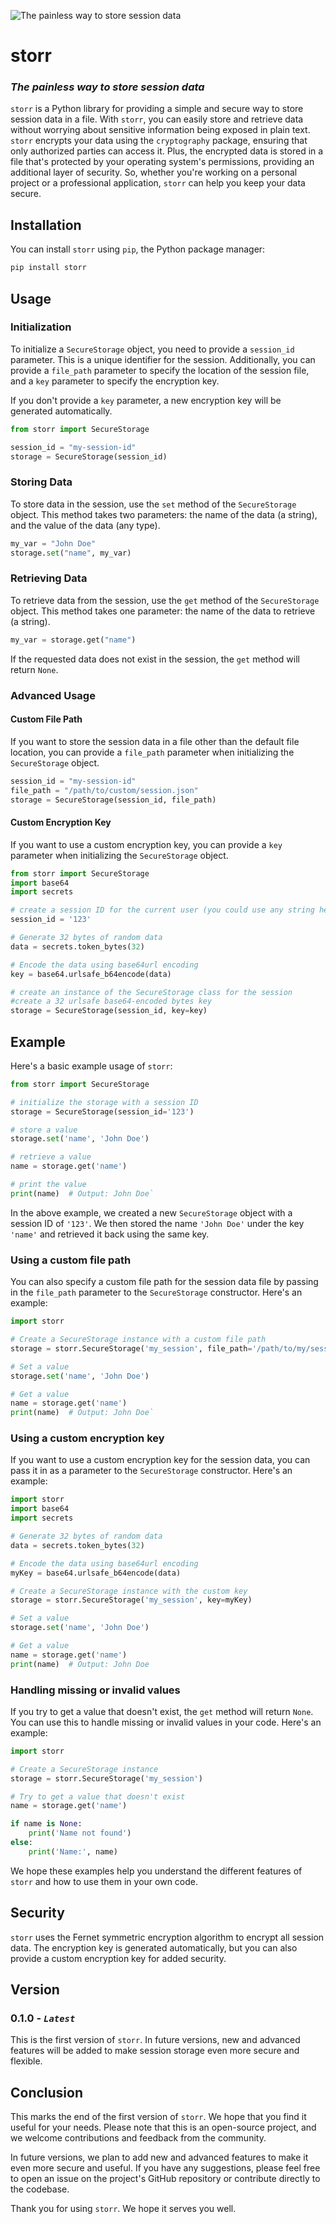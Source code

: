 ![The painless way to store session data](https://raw.githubusercontent.com/KrishnaVyshak/storr/main/storr%20cover.png)
# storr
### *The painless way to store session data*

`storr` is a Python library for providing a simple and secure way to store session data in a file. With `storr`, you can easily store and retrieve data without worrying about sensitive information being exposed in plain text. `storr` encrypts your data using the `cryptography`  package, ensuring that only authorized parties can access it. Plus, the encrypted data is stored in a file that's protected by your operating system's permissions, providing an additional layer of security. So, whether you're working on a personal project or a professional application, `storr` can help you keep your data secure.


## Installation


You can install `storr` using `pip`, the Python package manager:

```bash
pip install storr
``` 

## Usage

### Initialization

To initialize a `SecureStorage` object, you need to provide a `session_id` parameter. This is a unique identifier for the session. Additionally, you can provide a `file_path` parameter to specify the location of the session file, and a `key` parameter to specify the encryption key.

If you don't provide a `key` parameter, a new encryption key will be generated automatically.

```python
from storr import SecureStorage

session_id = "my-session-id"
storage = SecureStorage(session_id)
``` 

### Storing Data

To store data in the session, use the `set` method of the `SecureStorage` object. This method takes two parameters: the name of the data (a string), and the value of the data (any type).

```python
my_var = "John Doe"
storage.set("name", my_var)
``` 

### Retrieving Data

To retrieve data from the session, use the `get` method of the `SecureStorage` object. This method takes one parameter: the name of the data to retrieve (a string).

```python
my_var = storage.get("name")
```

If the requested data does not exist in the session, the `get` method will return `None`.

### Advanced Usage

#### Custom File Path

If you want to store the session data in a file other than the default file location, you can provide a `file_path` parameter when initializing the `SecureStorage` object.

```python
session_id = "my-session-id"
file_path = "/path/to/custom/session.json"
storage = SecureStorage(session_id, file_path)
``` 

#### Custom Encryption Key

If you want to use a custom encryption key, you can provide a `key` parameter when initializing the `SecureStorage` object.

```python
from storr import SecureStorage
import base64
import secrets

# create a session ID for the current user (you could use any string here)
session_id = '123'

# Generate 32 bytes of random data
data = secrets.token_bytes(32)

# Encode the data using base64url encoding
key = base64.urlsafe_b64encode(data)

# create an instance of the SecureStorage class for the session
#create a 32 urlsafe base64-encoded bytes key
storage = SecureStorage(session_id, key=key)
``` 

## Example

Here's a basic example usage of `storr`:

```python
from storr import SecureStorage

# initialize the storage with a session ID
storage = SecureStorage(session_id='123')

# store a value
storage.set('name', 'John Doe')

# retrieve a value
name = storage.get('name')

# print the value
print(name)  # Output: John Doe` 
```

In the above example, we created a new `SecureStorage` object with a session ID of `'123'`. We then stored the name `'John Doe'` under the key `'name'` and retrieved it back using the same key.

### Using a custom file path

You can also specify a custom file path for the session data file by passing in the `file_path` parameter to the `SecureStorage` constructor. Here's an example:

```python
import storr

# Create a SecureStorage instance with a custom file path
storage = storr.SecureStorage('my_session', file_path='/path/to/my/session.json')

# Set a value
storage.set('name', 'John Doe')

# Get a value
name = storage.get('name')
print(name)  # Output: John Doe` 
```

### Using a custom encryption key

If you want to use a custom encryption key for the session data, you can pass it in as a parameter to the `SecureStorage` constructor. Here's an example:

```python
import storr
import base64
import secrets

# Generate 32 bytes of random data
data = secrets.token_bytes(32)

# Encode the data using base64url encoding
myKey = base64.urlsafe_b64encode(data)

# Create a SecureStorage instance with the custom key
storage = storr.SecureStorage('my_session', key=myKey)

# Set a value
storage.set('name', 'John Doe')

# Get a value
name = storage.get('name')
print(name)  # Output: John Doe
```

### Handling missing or invalid values

If you try to get a value that doesn't exist, the `get` method will return `None`. You can use this to handle missing or invalid values in your code. Here's an example:

```python
import storr

# Create a SecureStorage instance
storage = storr.SecureStorage('my_session')

# Try to get a value that doesn't exist
name = storage.get('name')

if name is None:
    print('Name not found')
else:
    print('Name:', name)
```
We hope these examples help you understand the different features of `storr` and how to use them in your own code.

## Security

`storr` uses the Fernet symmetric encryption algorithm to encrypt all session data. The encryption key is generated automatically, but you can also provide a custom encryption key for added security.

## Version
### **0.1.0** - *`Latest`*

This is the first version of `storr`. In future versions, new and advanced features will be added to make session storage even more secure and flexible.

## Conclusion

This marks the end of the first version of `storr`. We hope that you find it useful for your needs. Please note that this is an open-source project, and we welcome contributions and feedback from the community.

In future versions, we plan to add new and advanced features to make it even more secure and useful. If you have any suggestions, please feel free to open an issue on the project's GitHub repository or contribute directly to the codebase.

Thank you for using `storr`. We hope it serves you well.
